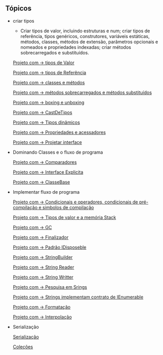 ## Tópicos
- criar tipos
    -  Criar tipos de valor, incluindo estruturas e num; criar tipos de referência, tipos genéricos, construtores, variáveis estáticas, métodos, classes, métodos de extensão, parâmetros opcionais e nomeados e propriedades indexadas; criar métodos sobrecarregados e substituídos.
	
	[Projeto com -> tipos de Valor](./projetos/TiposDeValor/)
	
	[Projeto com -> tipos de Referência](./projetos/TiposDeReferencia/)

	[Projeto com -> classes e métodos](./projetos/ClassesEMetodos/)

	[Projeto com -> métodos sobrecarregados e métodos substituídos](./projetos/MetodosSobrecarregadosEMetodosSubstituidos/)

	[Projeto com -> boxing e unboxing](./projetos/BoxingEUnboxing/)

	[Projeto com -> CastDeTipos](./projetos/CastDeTipos/)

    [Projeto com -> Tipos dinâmicos](./projetos/TiposDinamicos/)

    [Projeto com -> Propriedades e acessadores](./projetos/PropriedadesEAcessadores/)

    [Projeto com -> Projetar interface](./projetos/ProjetarInterface/)


- Dominando Classes e o fluxo de programa

	[Projeto com -> Comparadores](./projetos/Comparacoes/)

	[Projeto com -> Interface Explicita](./projetos/InterfaceExplicita/)

	[Projeto com -> ClasseBase](./projetos/ClasseBase/)

- Implementar fluxo de programa

	[Projeto com -> Condicionais e operadores, condicionais de pré-compilação e simbolos de compilação](./projetos/CondicionaisEOperadores/)
	
	[Projeto com -> Tipos de valor e a memória Stack](./projetos/StringECicloDeVidaDeobjetos/Item01/01.1.TiposDeValor/)
	
	[Projeto com -> GC](./projetos/StringECicloDeVidaDeobjetos/Item01/01.2.Coleta/)
	
	[Projeto com -> Finalizador](./projetos/StringECicloDeVidaDeobjetos/Item01/01.3.Finalizador/)
	
	[Projeto com -> Padrão IDisposeble](./projetos/StringECicloDeVidaDeobjetos/Item01/01.4.IDisposable/)


	[Projeto com -> StringBuilder](./projetos/StringECicloDeVidaDeobjetos/Item02/02.1.string%20builder/)

	[Projeto com -> String Reader](./projetos/StringECicloDeVidaDeobjetos/Item02/02.2.string%20reader/)

	[Projeto com -> String Writter](./projetos/StringECicloDeVidaDeobjetos/Item02/02.3.string%20writer/)

	

	[Projeto com -> Pesquisa em Srings](./projetos/StringECicloDeVidaDeobjetos/Item02/02.4.pesquisa/)

	[Projeto com -> Strings implementam contrato de IEnumerable](./projetos/StringECicloDeVidaDeobjetos/Item02/02.5.enumerar/)

	[Projeto com -> Formatação](./projetos/StringECicloDeVidaDeobjetos/Item02/02.6%20formatar/)

	[Projeto com -> Interpolação](./projetos/StringECicloDeVidaDeobjetos/Item02/02.7%20interpolacao/)

- Serialização

	[Serialização](./projetos/SerializacaoEColecoes/)
	
	[Coleções](./projetos/SerializacaoEColecoes/)
